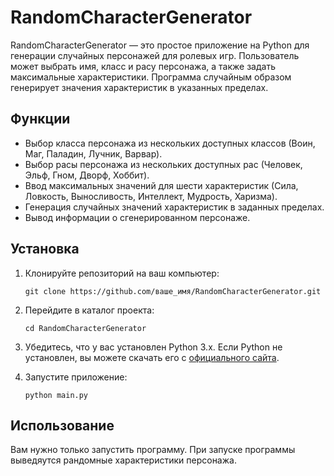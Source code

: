 # RandomCharacterGenerator

RandomCharacterGenerator — это простое приложение на Python для генерации случайных персонажей для ролевых игр. Пользователь может выбрать имя, класс и расу персонажа, а также задать максимальные характеристики. Программа случайным образом генерирует значения характеристик в указанных пределах.

## Функции

- Выбор класса персонажа из нескольких доступных классов (Воин, Маг, Паладин, Лучник, Варвар).
- Выбор расы персонажа из нескольких доступных рас (Человек, Эльф, Гном, Дворф, Хоббит).
- Ввод максимальных значений для шести характеристик (Сила, Ловкость, Выносливость, Интеллект, Мудрость, Харизма).
- Генерация случайных значений характеристик в заданных пределах.
- Вывод информации о сгенерированном персонаже.

## Установка

1. Клонируйте репозиторий на ваш компьютер:

   ```
   git clone https://github.com/ваше_имя/RandomCharacterGenerator.git
   ```

2. Перейдите в каталог проекта:

   ```
   cd RandomCharacterGenerator
   ```

3. Убедитесь, что у вас установлен Python 3.x. Если Python не установлен, вы можете скачать его с [официального сайта](https://www.python.org/downloads/).

4. Запустите приложение:

   ```
   python main.py
   ```

## Использование

Вам нужно только запустить программу. При запуске программы выведяутся рандомные характеристики персонажа.